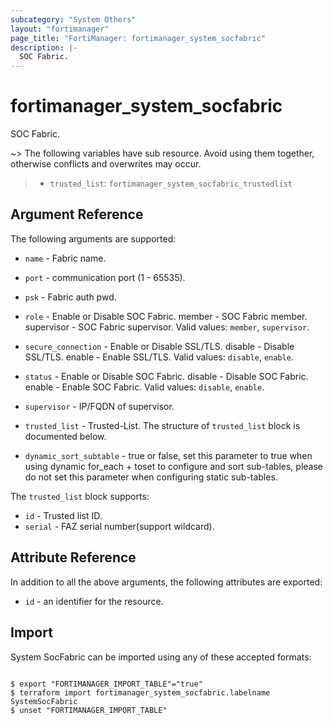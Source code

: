 ```yaml
---
subcategory: "System Others"
layout: "fortimanager"
page_title: "FortiManager: fortimanager_system_socfabric"
description: |-
  SOC Fabric.
---
```


# fortimanager_system_socfabric
SOC Fabric.

~> The following variables have sub resource. Avoid using them together, otherwise conflicts and overwrites may occur.
>- `trusted_list`: `fortimanager_system_socfabric_trustedlist`



## Argument Reference


The following arguments are supported:


* `name` - Fabric name.
* `port` - communication port (1 - 65535).
* `psk` - Fabric auth pwd.
* `role` - Enable or Disable SOC Fabric. member - SOC Fabric member. supervisor - SOC Fabric supervisor. Valid values: `member`, `supervisor`.

* `secure_connection` - Enable or Disable SSL/TLS. disable - Disable SSL/TLS. enable - Enable SSL/TLS. Valid values: `disable`, `enable`.

* `status` - Enable or Disable SOC Fabric. disable - Disable SOC Fabric. enable - Enable SOC Fabric. Valid values: `disable`, `enable`.

* `supervisor` - IP/FQDN of supervisor.
* `trusted_list` - Trusted-List. The structure of `trusted_list` block is documented below.
* `dynamic_sort_subtable` - true or false, set this parameter to true when using dynamic for_each + toset to configure and sort sub-tables, please do not set this parameter when configuring static sub-tables.

The `trusted_list` block supports:

* `id` - Trusted list ID.
* `serial` - FAZ serial number(support wildcard).


## Attribute Reference

In addition to all the above arguments, the following attributes are exported:
* `id` - an identifier for the resource.

## Import

System SocFabric can be imported using any of these accepted formats:
```

$ export "FORTIMANAGER_IMPORT_TABLE"="true"
$ terraform import fortimanager_system_socfabric.labelname SystemSocFabric
$ unset "FORTIMANAGER_IMPORT_TABLE"
```

